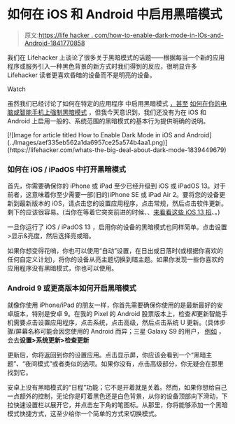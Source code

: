 # 如何在 iOS 和 Android 中启用黑暗模式

> 原文:[https://life hacker . com/how-to-enable-dark-mode-in-IOs-and-Android-1841770858](https://lifehacker.com/how-to-enable-dark-mode-in-ios-and-android-1841770858)

我们在 Lifehacker 上谈论了很多关于黑暗模式的话题——根据每当一个新的应用程序或服务引入一种黑色背景的新方式时我们得到的反应，很明显许多 Lifehacker 读者更喜欢昏暗的设备而不是明亮的设备。

Watch

虽然我们已经讨论了如何在特定的应用程序 中启用黑暗模式 [，甚至](https://lifehacker.com/how-to-turn-on-whatsapps-new-dark-mode-1841157512) [如何在你的电脑或智能手机上强制黑暗模式](https://lifehacker.com/force-android-10s-dark-mode-on-individual-apps-with-dar-1841577354) ，但我今天意识到，我们还没有为在 iOS 和 Android 上启用一般的、系统范围的黑暗模式的基本行为提供明确的说明。

<aside data-commerce-source="inset" class="sc-16a0mhj-2 gAjHzr">[![Image for article titled How to Enable Dark Mode in iOS and Android](../Images/aef335eb562a1da6957ce25a574b4aa1.png)](https://lifehacker.com/whats-the-big-deal-about-dark-mode-1839449679)</aside>

### 如何在 iOS / iPadOS 中打开黑暗模式

首先，你需要确保你的 iPhone 或 iPad 至少已经升级到 iOS 或 iPadOS 13。对于前者，这意味着你至少需要一部(旧的)iPhone SE 或 iPad Air 2。要将您的设备更新到最新版本的 iOS，请点击您的设置应用程序，点击常规，然后点击软件更新。剩下的应该很容易。(当你在等着它突突前进的时候、、[来看看这些 iOS 13 招](https://lifehacker.com/the-best-ios-13-tricks-you-havent-tried-yet-1835838149)、。)

一旦你运行了 iOS / iPadOS 13 ，启用你的设备的黑暗模式也同样简单。点击设置>显示&亮度，然后选择亮或暗。

如果你想变得花哨，你也可以使用“自动”设置，在日出或日落时(或根据你喜欢的任何自定义计划)，将你的设备从亮主题切换到暗主题。如果你发现一些你喜欢的应用程序没有黑暗模式，你也可以使用。

### **Android 9 或更高版本如何开启黑暗模式**

就像你使用 iPhone/iPad 的朋友一样，你首先需要确保你使用的是最新最好的安卓版本，特别是安卓 9。在我的 Pixel 的 Android 股票版本上，检查*和*更新智能手机需要点击设置应用程序，点击系统，点击高级，然后点击系统 U 更新。(具体步骤/屏幕名称可能会因您使用的 Android 而异；三星 Galaxy S9 的用户， [例如](https://www.verizonwireless.com/support/samsung-galaxy-s9-update/) ，会去**设置>系统更新>检查更新**

更新后，你将返回到你的设置应用。点击显示屏，你应该会看到一个“黑暗主题”、“夜间模式”或者类似的选项。如果你没有，点击高级部分，你无疑会在那里找到它。

安卓上没有黑暗模式的“日程”功能；它不是开着就是关着。然而，如果你想给自己一点额外的控制，无论你是盯着黑色还是白色背景，从你的设备顶部向下滑动，下拉快速设置栏以展开它，并点击左下角的笔图标。从那里，你将能够添加一个黑暗模式快捷方式，这至少给你一个简单的方式来切换模式。